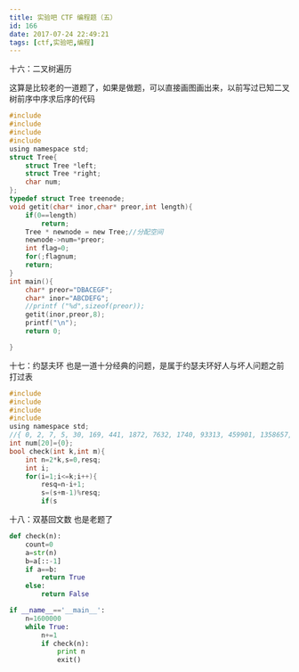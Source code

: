 ```yaml
---
title: 实验吧 CTF 编程题（五）
id: 166
date: 2017-07-24 22:49:21
tags: [ctf,实验吧,编程]
---
```


十六：二叉树遍历

这算是比较老的一道题了，如果是做题，可以直接画图画出来，以前写过已知二叉树前序中序求后序的代码


```c
#include 
#include 
#include
#include
using namespace std;
struct Tree{
	struct Tree *left;
	struct Tree *right;
	char num;
};
typedef struct Tree treenode;
void getit(char* inor,char* preor,int length){
	if(0==length)
		return;
	Tree * newnode = new Tree;//分配空间
	newnode->num=*preor;
	int flag=0;
	for(;flagnum;
	return;
}
int main(){
	char* preor="DBACEGF";
	char* inor="ABCDEFG";
	//printf ("%d",sizeof(preor));
	getit(inor,preor,8);
	printf("\n");
	return 0;

}
```

<!-- more -->

十七：约瑟夫环
也是一道十分经典的问题，是属于约瑟夫环好人与坏人问题之前打过表

```c
#include 
#include 
#include 
#include 
using namespace std;
//{ 0, 2, 7, 5, 30, 169, 441, 1872, 7632, 1740, 93313, 459901, 1358657, 2504881 };
int num[20]={0};
bool check(int k,int m){
	int n=2*k,s=0,resq;
	int i;
	for(i=1;i<=k;i++){
		resq=n-i+1;
		s=(s+m-1)%resq;
		if(s
```

十八：双基回文数
也是老题了
​	
```python
def check(n):
	count=0
	a=str(n)
	b=a[::-1]
	if a==b:
		return True
	else:
		return False

if __name__=='__main__':
	n=1600000
	while True:
		n+=1
		if check(n):
			print n
			exit()
```

